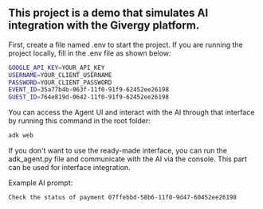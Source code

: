 ## This project is a demo that simulates AI integration with the Givergy platform.

First, create a file named .env to start the project. If you are running the project locally, fill in the .env file as shown below:

```bash
GOOGLE_API_KEY=YOUR_API_KEY
USERNAME=YOUR_CLIENT_USERNAME
PASSWORD=YOUR_CLIENT_PASSWORD
EVENT_ID=35a77b4b-063f-11f0-91f9-62452ee26198
GUEST_ID=764e819d-0642-11f0-91f9-62452ee26198
```

You can access the Agent UI and interact with the AI through that interface by running this command in the root folder:

```bash
adk web
```

If you don't want to use the ready-made interface, you can run the adk_agent.py file and communicate with the AI via the console. This part can be used for interface integration.

Example AI prompt:

```bash
Check the status of payment 07ffebbd-58b6-11f0-9d47-60452ee26198
```
